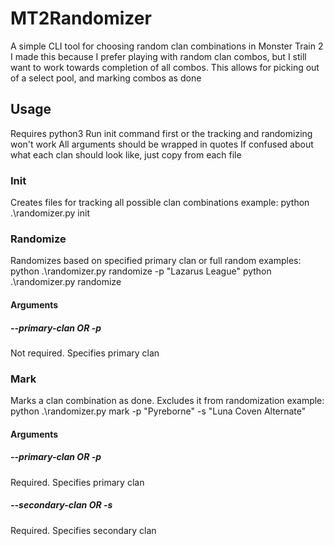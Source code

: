 # MT2Randomizer

A simple CLI tool for choosing random clan combinations in Monster Train 2
I made this because I prefer playing with random clan combos, but I still want to work towards completion of all combos. This allows for picking out of a select pool, and marking combos as done

## Usage

Requires python3
Run init command first or the tracking and randomizing won't work
All arguments should be wrapped in quotes
If confused about what each clan should look like, just copy from each file

### Init
Creates files for tracking all possible clan combinations
example:
python .\randomizer.py init

### Randomize
Randomizes based on specified primary clan or full random
examples:
python .\randomizer.py randomize -p "Lazarus League"
python .\randomizer.py randomize
#### Arguments
##### --primary-clan OR -p
Not required. Specifies primary clan

### Mark
Marks a clan combination as done. Excludes it from randomization
example:
python .\randomizer.py mark -p "Pyreborne" -s "Luna Coven Alternate"
#### Arguments
##### --primary-clan OR -p
Required. Specifies primary clan
##### --secondary-clan OR -s
Required. Specifies secondary clan
